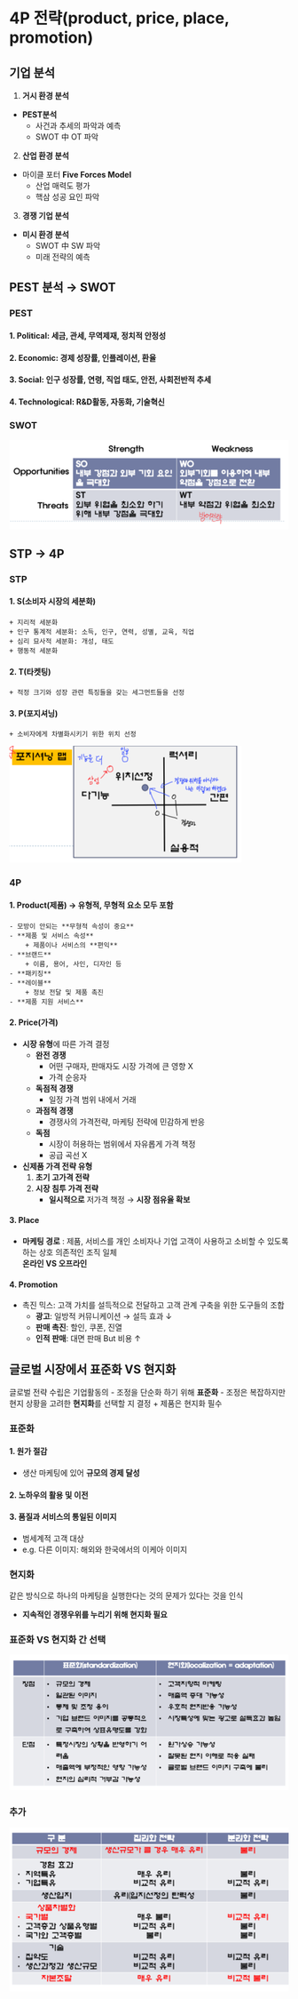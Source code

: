 # **4P 전략(product, price, place, promotion)**

## **기업 분석**
1. **거시 환경 분석**
- **PEST분석**
    + 사건과 추세의 파악과 예측<br>
    + SWOT 中 OT 파악<br>
2. **산업 환경 분석**
- 마이클 포터 **Five Forces Model**
    + 산업 매력도 평가<br>
    + 핵삼 성공 요인 파악<br>
3. **경쟁 기업 분석**
- **미시 환경 분석**
    + SWOT 中 SW 파악<br>
    + 미래 전략의 예측<br>

## **PEST 분석 → SWOT**
### **PEST**
#### 1. **Political**: 세금, 관세, 무역제재, 정치적 안정성
#### 2. **Economic**: 경제 성장률, 인플레이션, 환율
#### 3. **Social**: 인구 성장률, 연령, 직업 태도, 안전, 사회전반적 추세
#### 4. **Technological**: R&D활동, 자동화, 기술혁신

### **SWOT**
![alt text](./img/SWOT.png)

## **STP → 4P**
### **STP**
#### 1. **S(소비자 시장의 세분화)**
    + 지리적 세분화
    + 인구 통계적 세분화: 소득, 인구, 연력, 성별, 교육, 직업
    + 심리 묘사적 세분화: 개성, 태도
    + 행동적 세분화
#### 2. **T(타켓팅)**
    + 적정 크기와 성장 관련 특징들을 갖는 세그먼트들을 선정
#### 3. **P(포지셔닝)**
    + 소비자에게 차별화시키기 위한 위치 선정
![alt text](./img/STP.png)

### **4P**
#### 1. **Product(제품)** → **유형적, 무형적 요소 모두 포함**
    - 모방이 안되는 **무형적 속성이 중요**
    - **제품 및 서비스 속성**
        + 제품이나 서비스의 **편익**
    - **브랜드**
        + 이름, 용어, 사인, 디자인 등
    - **패키징**
    - **레이블**
        + 정보 전달 및 제품 촉진
    - **제품 지원 서비스**
#### 2. **Price(가격)**
- **시장 유형**에 따른 가격 결정
    - **완전 경쟁**
        + 어떤 구매자, 판매자도 시장 가격에 큰 영향 X
        + 가격 순응자
    - **독점적 경쟁**
        + 일정 가격 범위 내에서 거래
    - **과점적 경쟁**
        + 경쟁사의 가격전략, 마케팅 전략에 민감하게 반응
    - **독점**
        + 시장이 허용하는 범위에서 자유롭게 가격 책정
        + 공급 곡선 X
- **신제품 가격 전략 유형**
    1. **초기 고가격 전략**
    2. **시장 침투 가격 전략**
        - **일시적으로** 저가격 책정 → **시장 점유율 확보**
#### 3. **Place**
- **마케팅 경로**
: 제품, 서비스를 개인 소비자나 기업 고객이 사용하고 소비할 수 있도록 하는 상호 의존적인 조직 일체<br>
**온라인 VS 오프라인**

#### 4. **Promotion**
- 촉진 믹스: 고객 가치를 설득적으로 전달하고 고객 관계 구축을 위한 도구들의 조합
    - **광고**: 일방적 커뮤니케이션 → 설득 효과 ↓
    - **판매 촉진**: 할인, 쿠폰, 진열
    - **인적 판매**: 대면 판매 But 비용 ↑

## **글로벌 시장에서 표준화 VS 현지화**
글로벌 전략 수립은 기업활동의
    - 조정을 단순화 하기 위해 **표준화**
    - 조정은 복잡하지만 현지 상황을 고려한 **현지화**를 선택할 지 결정
        + 제품은 현지화 필수

### **표준화**
#### 1. **원가 절감**
- 생산 마케팅에 있어 **규모의 경제 달성**
#### 2. **노하우의 활용 및 이전**
#### 3. **품질과 서비스의 통일된 이미지**
- 범세계적 고객 대상
- e.g. 다른 이미지: 해외와 한국에서의 이케아 이미지

### **현지화**
같은 방식으로 하나의 마케팅을 실행한다는 것의 문제가 있다는 것을 인식
- **지속적인 경쟁우위를 누리기 위해 현지화 필요**

### **표준화 VS 현지화 간 선택**
![alt text](./img/standard_n_local.png)

### **추가** 
![alt text](./img/add_standard_n_local.png)

